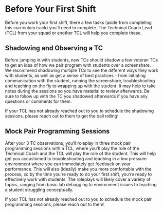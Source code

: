 # Before Your First Shift

Before you work your first shift, there a few tasks (aside from completing this curriculum track) you'll need to complete. The Technical Coach Lead (TCL) from your squad or another TCL will help you complete these.

## Shadowing and Observing a TC

Before jumping in with students, new TCs should shadow a few veteran TCs to get an idea of how we pair program with students over a screenshare. We recommend shadowing multiple TCs to see the different ways they work with students, as well as get a sense of best practices - from initiating communication with the student, running the screenshare, troubleshooting and teaching on the fly to wrapping up with the student. It may help to take notes during the sessions so you have material to review afterwards. Be sure to follow up with the TC you shadowed afterwards if you have any questions or comments for them.

If your TCL has not already reached out to you to schedule the shadowing sessions, please reach out to them to get the ball rolling!

## Mock Pair Programming Sessions

After your 3 TC observations, you'll roleplay in three mock pair programming sessions with a TCL, where you'll play the role of the Technical Coach and the TCL will play the role of the student. This will help get you accustomed to troubleshooting and teaching in a low pressure environment where you can immediately get feedback on your performance. This will also (ideally) make you more comfortable with the process, so by the time you're ready to do your first shift, you're ready to effectively work with students. The roleplays will likely cover a variety of topics, ranging from basic lab debugging to environment issues to teaching a student struggling conceptually. 

If your TCL has not already reached out to you to schedule the mock pair programming sessions, please reach out to them!


